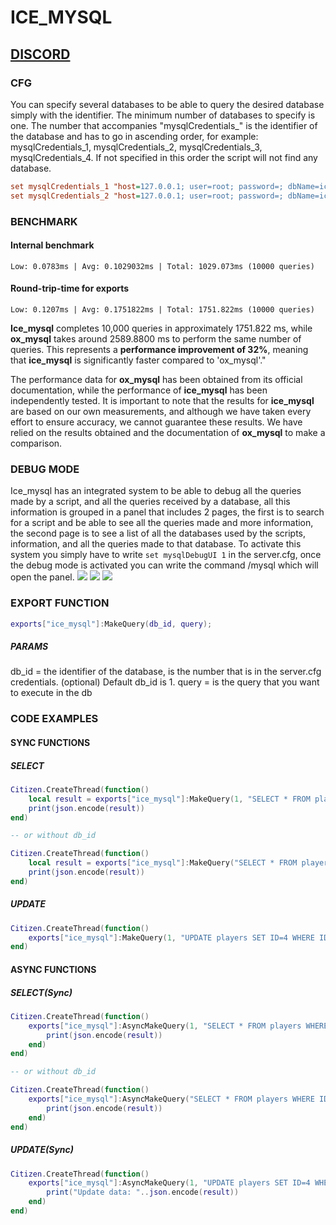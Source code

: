 # ICE_MYSQL
## [DISCORD](https://discord.gg/3DhEgXAX2U)

### CFG
You can specify several databases to be able to query the desired database simply with the identifier.
The minimum number of databases to specify is one.
The number that accompanies "mysqlCredentials_" is the identifier of the database and has to go in ascending order, for example: mysqlCredentials_1, mysqlCredentials_2, mysqlCredentials_3, mysqlCredentials_4. 
If not specified in this order the script will not find any database.
```cfg
set mysqlCredentials_1 "host=127.0.0.1; user=root; password=; dbName=ice_server; port=3306"
set mysqlCredentials_2 "host=127.0.0.1; user=root; password=; dbName=ice_server_2; port=3306"
```

### BENCHMARK
#### Internal benchmark
```
Low: 0.0783ms | Avg: 0.1029032ms | Total: 1029.073ms (10000 queries)
```

#### Round-trip-time for exports
```
Low: 0.1207ms | Avg: 0.1751822ms | Total: 1751.822ms (10000 queries)
```
**Ice_mysql** completes 10,000 queries in approximately 1751.822 ms, while **ox_mysql** takes around 2589.8800 ms to perform the same number of queries. This represents a **performance improvement of 32%**, meaning that **ice_mysql** is significantly faster compared to 'ox_mysql'."

The performance data for **ox_mysql** has been obtained from its official documentation, while the performance of **ice_mysql** has been independently tested. It is important to note that the results for **ice_mysql** are based on our own measurements, and although we have taken every effort to ensure accuracy, we cannot guarantee these results. We have relied on the results obtained and the documentation of **ox_mysql** to make a comparison.

### DEBUG MODE
Ice_mysql has an integrated system to be able to debug all the queries made by a script, and all the queries received by a database, all this information is grouped in a panel that includes 2 pages, the first is to search for a script and be able to see all the queries made and more information, the second page is to see a list of all the databases used by the scripts, information, and all the queries made to that database. To activate this system you simply have to write ```set mysqlDebugUI 1``` in the server.cfg, once the debug mode is activated you can write the command /mysql which will open the panel.
![](https://media.discordapp.net/attachments/939266646571356161/1127656692386107482/image.png?width=1363&height=499)
![](https://media.discordapp.net/attachments/939266646571356161/1127928821199425546/image.png?width=1078&height=396)
![](https://media.discordapp.net/attachments/939266646571356161/1127929537074823299/image.png?width=417&height=317)

### EXPORT FUNCTION
```lua
exports["ice_mysql"]:MakeQuery(db_id, query);
```
##### PARAMS
db_id = the identifier of the database, is the number that is in the server.cfg credentials. (optional) Default db_id is 1.
query = is the query that you want to execute in the db


### CODE EXAMPLES
#### SYNC FUNCTIONS
##### SELECT
```lua
Citizen.CreateThread(function()
    local result = exports["ice_mysql"]:MakeQuery(1, "SELECT * FROM players WHERE ID=2")
    print(json.encode(result))
end)

-- or without db_id

Citizen.CreateThread(function()
    local result = exports["ice_mysql"]:MakeQuery("SELECT * FROM players WHERE ID=2")
    print(json.encode(result))
end)
```

##### UPDATE
```lua
Citizen.CreateThread(function()
    exports["ice_mysql"]:MakeQuery(1, "UPDATE players SET ID=4 WHERE ID=5")
end)
```


#### ASYNC FUNCTIONS
##### SELECT(Sync)
```lua
Citizen.CreateThread(function()
    exports["ice_mysql"]:AsyncMakeQuery(1, "SELECT * FROM players WHERE ID=2", function(result)
		print(json.encode(result))
	end)
end)

-- or without db_id

Citizen.CreateThread(function()
	exports["ice_mysql"]:AsyncMakeQuery("SELECT * FROM players WHERE ID=2", function(result)
		print(json.encode(result))
	end)
end)
```

##### UPDATE(Sync)
```lua
Citizen.CreateThread(function()
	exports["ice_mysql"]:AsyncMakeQuery(1, "UPDATE players SET ID=4 WHERE ID=5", function(result)
		print("Update data: "..json.encode(result))
	end)
end)
```
